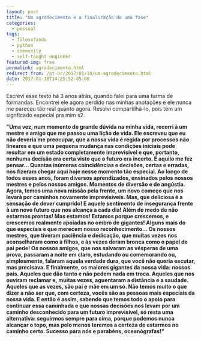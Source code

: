 ```yaml
---
layout: post
title: "Um agradecimento e a finalização de uma fase"
categories:
  - pessoal
tags:
  - filosofando
  - python
  - community 
  - self-taught engineer
featured-img: free
permalink: agradecimento.html
redirect_from: /pt-br/2017/01/10/um-agradecimento.html
date: 2017-01-10T14:25:52-05:00
---
```


Escrevi esse texto há 3 anos atrás, quando falei para uma turma de formandas. Encontrei ele agora perdido nas minhas anotações e ele nunca me pareceu tão real quanto agora. Resolvi compartilhá-lo, pois tem um signficado especial pra mim s2.
<!--more-->

**"Uma vez, num momento de grande dúvida na minha vida, recorri à um mestre e amigo que me passou uma lição de vida. Ele escreveu que eu não deveria me preocupar, que a nossa vida é regida por processos não lineares e que uma pequena mudança nas condições iniciais pode resultar em um estado completamente imprevisível e que, portanto, nenhuma decisão era certa visto que o futuro era incerto. E aquilo me fez pensar… Quantas inúmeras coincidências e decisões, certas e erradas, nos fizeram chegar aqui hoje nesse momento tão especial. Ao longo de todos esses anos, foram diversos aprendizados, ensinados pelos nossos mestres e pelos nossos amigos. Momentos de diversão e de angústia. Agora, temos uma nova missão pela frente, um novo começo que nos levará por caminhos novamente imprevisíveis. Mas, que deliciosa é a sensação de dever cumprido! E aquele sentimento de insegurança frente à um novo futuro que nos alcança a cada dia! Além do medo de não estarmos prontas! Mas estamos! Estamos porque crescemos, e crescemos realmente apoiadas no ombro de gigantes! Alguns mais do que especiais e que merecem nosso reconhecimento… Os nossos mestres, que tiveram paciência e dedicação, que muitas vezes nos aconselharam como à filhos, e às vezes deram bronca como o papel de pai pede! Os nossos amigos, que nos salvaram as vésperas de uma prova, passaram a noite em claro, estudando ou comemorando ou, simplesmente, falaram aquela verdade dura, que você não queria escutar, mas precisava. E finalmente, os maiores gigantes da nossa vida: nossos pais. Aqueles que dão tanto e não pedem nada em troca. Aqueles que nos ouviram reclamar e, muitas vezes, aguentaram a distância e a saudade. Aqueles que as vezes, são pai e mãe em um só. Não temos muito o que dizer a não ser que, com certeza, vocês são as pessoas mais especiais da nossa vida. E então é assim, sabendo que temos todo o apoio para continuar essa caminhada e que nossas decisões nos levam por um caminho desconhecido para um futuro imprevisível, só resta uma alternativa: seguirmos sempre para cima, porque podemos nunca alcançar o topo, mas pelo menos teremos a certeza de estarmos no caminho certo. Sucesso para nós e parabéns, oceanógrafas!”**
